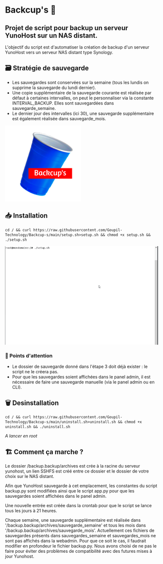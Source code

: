 # Backcup's 🥤
## Projet de script pour backup un serveur YunoHost sur un NAS distant.

L'objectif du script est d'automatiser la création de backup d'un serveur YunoHost vers un serveur NAS distant type Synology.

## 🗃️ Stratégie de sauvegarde 
- Les sauvegardes sont conservées sur la semaine (tous les lundis on supprime la sauvegarde du lundi dernier).
- Une copie supplémentaire de la sauvegarde courante est réalisée par défaut à certaines intervalles, on peut le personnaliser via la constante INTERVAL_BACKUP. Elles sont sauvegardées dans sauvegarde_semaine.
- Le dernier jour des intervalles (ici 30), une sauvegarde supplémentaire est également réalisée dans sauvegarde_mois.

<img src="https://raw.githubusercontent.com/Goupil-Technology/Backcup-s/main/logobackcups.png" width="250">

## 📥 Installation
```
cd / && curl https://raw.githubusercontent.com/Goupil-Technology/Backcup-s/main/setup.sh>setup.sh && chmod +x setup.sh && ./setup.sh
```

<img src="https://raw.githubusercontent.com/Goupil-Technology/Backcup-s/main/installation.gif" width="700">

### 🚨 Points d'attention
- Le dossier de sauvegarde donné dans l'étape 3 doit déjà exister : le script ne le créera pas.<br>
- Pour que les sauvegardes soient affichées dans le panel admin, il est nécessaire de faire une sauvegarde manuelle (via le panel admin ou en CLI).

## 🗑️ Desinstallation
```
cd / && curl https://raw.githubusercontent.com/Goupil-Technology/Backcup-s/main/uninstall.sh>uninstall.sh && chmod +x uninstall.sh && ./uninstall.sh
```
*A lancer en root*

## 🏗️ Comment ça marche ?
Le dossier /backup.backup/archives est crée à la racine du serveur yunohost, un lien SSHFS est créé entre ce dossier et le dossier de votre choix sur le NAS distant.

Afin que YunoHost sauvegarde à cet emplacement, les constantes du script backup.py sont modifiées ainsi que le script app.py pour que les sauvegardes soient affichées dans le panel admin.

Une nouvelle entrée est créée dans la crontab pour que le script se lance tous les jours à 21 heures.

Chaque semaine, une sauvegarde supplémentaire est réalisée dans '/backup.backup/archives/sauvegarde_semaine' et tous les mois dans '/backup.backup/archives/sauvegarde_mois'. Actuellement ces fichiers de sauvegardes présents dans sauvegardes_semaine et sauvegardes_mois ne sont pas affichés dans la webadmin. Pour que ce soit le cas, il faudrait modifier en profondeur le fichier backup.py. Nous avons choisi de ne pas le faire pour éviter des problèmes de compatibilité avec des futures mises à jour Yunohost.
